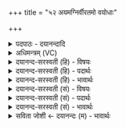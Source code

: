+++
title = "५२ अयमग्निर्वीरतमो वयोधाः"

+++
<details><summary>पदपाठः - दयानन्दादि</summary>

अ॒यम्। अ॒ग्निः। वी॒रत॑म॒ इति॑ वी॒रऽत॑मः। व॒यो॒धा इति॑ वयः॒ऽधाः। स॒ह॒स्रियः॑। द्यो॒त॒ता॒म्। अप्र॑युच्छ॒न्नित्यप्र॑ऽयुच्छन्। वि॒भ्राज॑मान॒ इति॑ वि॒ऽभ्राज॑मानः। स॒रि॒रस्य॑। मध्ये॑। उप॑। प्र। या॒हि॒। दि॒व्यानि॑। धाम॑। ५२।
</details>

<details><summary>अधिमन्त्रम् (VC)</summary>

- अग्निर्देवता
- परमेष्ठी ऋषिः
- निचृदार्षी त्रिष्टुप्
- धैवतः
</details>

<details><summary>दयानन्द-सरस्वती (हि) - विषयः</summary>

धर्मात्माओं के तुल्य अन्य लोगों को वर्तना चाहिये, यह विषय अगले मन्त्र में कहा है ॥
</details>

<details><summary>दयानन्द-सरस्वती (हि) - पदार्थः</summary>

पदार्थान्वयभाषाः -  जो (अयम्) यह (वीरतमः) अपने बल से शत्रुओं को अत्यन्त व्याप्त होने तथा (वयोधाः) सब के जीवन को धारण करनेवाला (सहस्रियः) असंख्य योद्धाजनों के समान योद्धा (सरिरस्य) आकाश के (मध्ये) बीच (विभ्राजमानः) विशेष करके विद्या और न्याय से प्रकाशित सो (अप्रयुच्छन्) प्रमादरहित होते हुए (अग्निः) अग्नि के तुल्य सेनापति आप (द्योतताम्) प्रकाशित हूजिये और (दिव्यानि) अच्छे (धाम) जन्म, कर्म और स्थानों को (उप, प्र, याहि) प्राप्त हूजिये ॥५२ ॥
</details>

<details><summary>दयानन्द-सरस्वती (हि) - भावार्थः</summary>

भावार्थभाषाः -  मनुष्यों को चाहिये कि धर्मात्मा जनों के साथ निवास कर, प्रमाद को छोड़ और जितेन्द्रियता से अवस्था बढ़ा के विद्या और धर्म के अनुष्ठान से पवित्र होके परोपकारी होवें ॥५२ ॥
</details>

<details><summary>दयानन्द-सरस्वती (सं) - विषयः</summary>

धार्मिकजनवदितरैर्वर्तितव्यमित्याह ॥
</details>

<details><summary>दयानन्द-सरस्वती (सं) - पदार्थः</summary>

पदार्थान्वयभाषाः -  योऽयं वीरतमो वयोधाः सहस्रियः सरिरस्य मध्ये विभ्राजमानोऽप्रयुच्छन्नग्निरिव स भवान् द्योतताम्। दिव्यानि धाम धामानि त्वमुपप्रयाहि ॥५२ ॥
</details>

<details><summary>दयानन्द-सरस्वती (सं) - भावार्थः</summary>

भावार्थभाषाः -  मनुष्या धार्मिकैर्जनैः सहोषित्वा प्रमादं विहाय जितेन्द्रियत्वेन जीवनं वर्धयित्वा विद्याधर्मानुष्ठानेन पवित्रा भूत्वा परोपकारिणः सन्तु ॥५२ ॥
</details>

<details><summary>सविता जोशी ← दयानन्दः (म) - भावार्थः</summary>

भावार्थभाषाः -  माणसांनी धर्मात्मा लोकांबरोबर राहावे. प्रमाद न करता जितेन्द्रिय बनून आयुष्य वाढवावे. विद्या आणि धर्माच्या अनुष्ठानाने पवित्र होऊन परोपकारी बनावे.
</details>